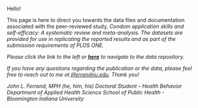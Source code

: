 Hello!

This page is here to direct you towards the data files and documentation associated with the peer-reviewed study, <i>Condom application skills and self-efficacy: A systematic review and meta-analysis<i>. The datasets are provided for use in replicating the reported results and as part of the submission requirements of PLOS ONE.
  
Please click the link to the left or <a href="https://github.com/jlferrand/condomsysma"><b>here</b></a> to navigate to the data repository.
 
If you have any questions regarding the publication or the data, please feel free to reach out to me at jlferran@iu.edu. Thank you!

<p>John L. Ferrand, MPH (he, him, his)
Doctoral Student – Health Behavior
Department of Applied Health Science
School of Public Health - Bloomington
Indiana University</p>
